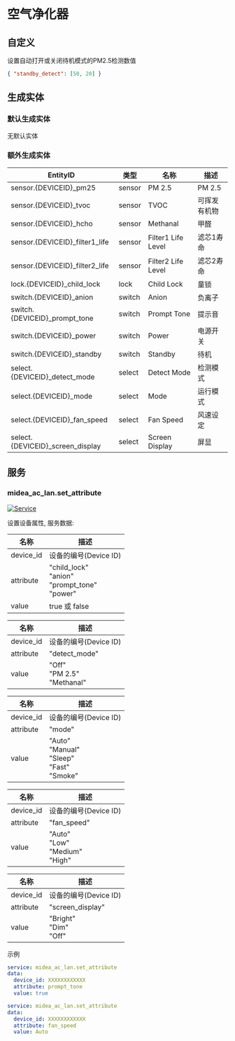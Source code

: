 # 空气净化器

## 自定义

设置自动打开或关闭待机模式的PM2.5检测数值

```json
{ "standby_detect": [50, 20] }
```

## 生成实体

### 默认生成实体

无默认实体

### 额外生成实体

| EntityID                          | 类型   | 名称               | 描述         |
| --------------------------------- | ------ | ------------------ | ------------ |
| sensor.{DEVICEID}\_pm25           | sensor | PM 2.5             | PM 2.5       |
| sensor.{DEVICEID}\_tvoc           | sensor | TVOC               | 可挥发有机物 |
| sensor.{DEVICEID}\_hcho           | sensor | Methanal           | 甲醛         |
| sensor.{DEVICEID}\_filter1_life   | sensor | Filter1 Life Level | 滤芯1寿命    |
| sensor.{DEVICEID}\_filter2_life   | sensor | Filter2 Life Level | 滤芯2寿命    |
| lock.{DEVICEID}\_child_lock       | lock   | Child Lock         | 童锁         |
| switch.{DEVICEID}\_anion          | switch | Anion              | 负离子       |
| switch.{DEVICEID}\_prompt_tone    | switch | Prompt Tone        | 提示音       |
| switch.{DEVICEID}\_power          | switch | Power              | 电源开关     |
| switch.{DEVICEID}\_standby        | switch | Standby            | 待机         |
| select.{DEVICEID}\_detect_mode    | select | Detect Mode        | 检测模式     |
| select.{DEVICEID}\_mode           | select | Mode               | 运行模式     |
| select.{DEVICEID}\_fan_speed      | select | Fan Speed          | 风速设定     |
| select.{DEVICEID}\_screen_display | select | Screen Display     | 屏显         |

## 服务

### midea_ac_lan.set_attribute

[![Service](https://my.home-assistant.io/badges/developer_call_service.svg)](https://my.home-assistant.io/redirect/developer_call_service/?service=midea_ac_lan.set_attribute)

设置设备属性, 服务数据:

| 名称      | 描述                                                   |
| --------- | ------------------------------------------------------ |
| device_id | 设备的编号(Device ID)                                  |
| attribute | "child_lock"<br/>"anion"<br/>"prompt_tone"<br/>"power" |
| value     | true 或 false                                          |

| 名称      | 描述                              |
| --------- | --------------------------------- |
| device_id | 设备的编号(Device ID)             |
| attribute | "detect_mode"                     |
| value     | "Off"<br/>"PM 2.5"<br/>"Methanal" |

| 名称      | 描述                                                   |
| --------- | ------------------------------------------------------ |
| device_id | 设备的编号(Device ID)                                  |
| attribute | "mode"                                                 |
| value     | "Auto"<br/>"Manual"<br/>"Sleep"<br/>"Fast"<br/>"Smoke" |

| 名称      | 描述                                     |
| --------- | ---------------------------------------- |
| device_id | 设备的编号(Device ID)                    |
| attribute | "fan_speed"                              |
| value     | "Auto"<br/>"Low"<br/>"Medium"<br/>"High" |

| 名称      | 描述                         |
| --------- | ---------------------------- |
| device_id | 设备的编号(Device ID)        |
| attribute | "screen_display"             |
| value     | "Bright"<br/>"Dim"<br/>"Off" |

示例

```yaml
service: midea_ac_lan.set_attribute
data:
  device_id: XXXXXXXXXXXX
  attribute: prompt_tone
  value: true
```

```yaml
service: midea_ac_lan.set_attribute
data:
  device_id: XXXXXXXXXXXX
  attribute: fan_speed
  value: Auto
```
